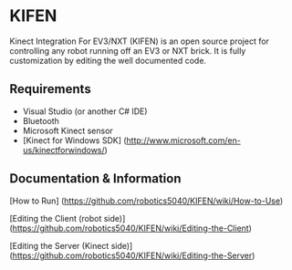 KIFEN
=====

Kinect Integration For EV3/NXT (KIFEN) is an open source project for controlling any robot running off an EV3 or NXT brick. It is fully customization by editing the well documented code.

Requirements
-------------------
- Visual Studio (or another C# IDE)
- Bluetooth
- Microsoft Kinect sensor
- [Kinect for Windows SDK] (http://www.microsoft.com/en-us/kinectforwindows/)

Documentation & Information
--------------------------------------
[How to Run] (https://github.com/robotics5040/KIFEN/wiki/How-to-Use)

[Editing the Client (robot side)] (https://github.com/robotics5040/KIFEN/wiki/Editing-the-Client)

[Editing the Server (Kinect side)] (https://github.com/robotics5040/KIFEN/wiki/Editing-the-Server)
